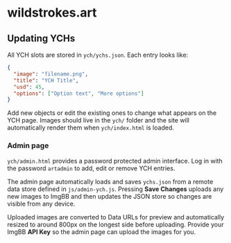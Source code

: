 # wildstrokes.art

## Updating YCHs

All YCH slots are stored in `ych/ychs.json`. Each entry looks like:

```json
{
  "image": "filename.png",
  "title": "YCH Title",
  "usd": 45,
  "options": ["Option text", "More options"]
}
```

Add new objects or edit the existing ones to change what appears on the YCH page.
Images should live in the `ych/` folder and the site will automatically render
them when `ych/index.html` is loaded.

### Admin page


`ych/admin.html` provides a password protected admin interface. Log in with the
password `artadmin` to add, edit or remove YCH entries.

The admin page automatically loads and saves `ychs.json` from a remote data
store defined in `js/admin-ych.js`. Pressing **Save Changes** uploads any new
images to ImgBB and then updates the JSON store so changes are visible from any
device.

Uploaded images are converted to Data URLs for preview and automatically
resized to around 800px on the longest side before uploading. Provide your ImgBB
**API Key** so the admin page can upload the images for you.
